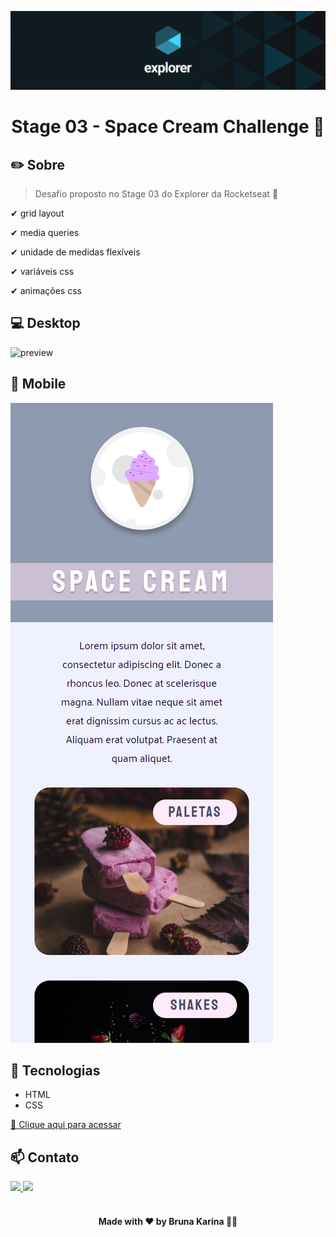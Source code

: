![preview](./images/explorer.png)

  <h1 align="center">Stage 03 - Space Cream Challenge 🍦</h1>

## ✏️ Sobre

> Desafio proposto no Stage 03 do Explorer da Rocketseat 🚀

✔ grid layout

✔ media queries

✔ unidade de medidas flexíveis

✔ variáveis css

✔ animações css

## 💻 Desktop

![preview](./images/preview.gif.gif)

## 📲 Mobile
![preview](./images/mobile-first.png)

## 🚀 Tecnologias

- HTML
- CSS

[🔗 Clique aqui para acessar](https://brunakarina.github.io./space-cream/)

## 📫 Contato

<div>
  <a href="https://www.linkedin.com/in/brunakarina/" target="_blank">
    <img src="https://img.shields.io/badge/LinkedIn-0077B5?style=for-the-badge&logo=linkedin&logoColor=white">
  </a>
  <a href="mailto:brubskarina@gmail.com" target="_blank">
    <img src="https://img.shields.io/badge/Gmail-D14836?style=for-the-badge&logo=gmail&logoColor=white">
  </a>
</div>

</br>

<h4 align="center">Made with ❤ by Bruna Karina 👋🏻</h4>
